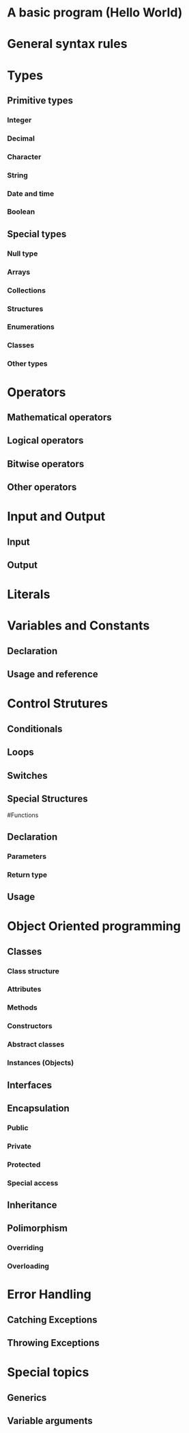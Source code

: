 # A basic program (Hello World)

# General syntax rules


# Types


## Primitive types

### Integer

### Decimal

### Character

### String

### Date and time

### Boolean


## Special types

### Null type

### Arrays

### Collections

### Structures

### Enumerations

### Classes

### Other types



# Operators


## Mathematical operators


## Logical operators


## Bitwise operators


## Other operators



# Input and Output

## Input

## Output




# Literals


# Variables and Constants 

## Declaration

## Usage and reference



# Control Strutures

## Conditionals

## Loops

## Switches

## Special Structures


#Functions


## Declaration

### Parameters

### Return type 



## Usage


# Object Oriented programming

## Classes

### Class structure

### Attributes

### Methods

### Constructors

### Abstract classes

### Instances (Objects)


## Interfaces

## Encapsulation

### Public 

### Private

### Protected

### Special access

## Inheritance


## Polimorphism

### Overriding

### Overloading 


# Error Handling

## Catching Exceptions


## Throwing Exceptions


# Special topics

## Generics

## Variable arguments






